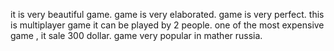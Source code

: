 it is very beautiful game.
game is very elaborated.
game is very perfect.
this is multiplayer game it can be played by 2 people.
one of the most expensive game , it sale 300 dollar.
game very popular in mather russia.
